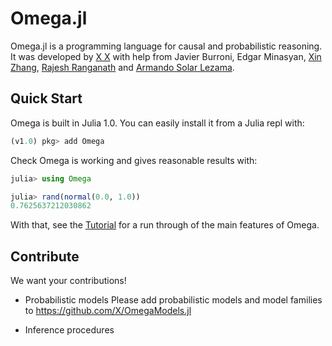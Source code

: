 # Omega.jl

Omega.jl is a programming language for causal and probabilistic reasoning.
It was developed by [X X](http://X.org) with help from Javier Burroni, Edgar Minasyan, [Xin Zhang](http://people.csail.mit.edu/xzhang/), [Rajesh Ranganath](https://cims.nyu.edu/~rajeshr/) and [Armando Solar Lezama](https://people.csail.mit.edu/asolar/).

## Quick Start

Omega is built in Julia 1.0.  You can easily install it from a Julia repl with:

```julia
(v1.0) pkg> add Omega
```

Check Omega is working and gives reasonable results with: 

```julia
julia> using Omega

julia> rand(normal(0.0, 1.0))
0.7625637212030862
```

With that, see the [Tutorial](basictutorial.md) for a run through of the main features of Omega. 

## Contribute

We want your contributions!

- Probabilistic models
Please add probabilistic models and model families to https://github.com/X/OmegaModels.jl

- Inference procedures